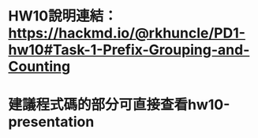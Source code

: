 # HW10說明連結：https://hackmd.io/@rkhuncle/PD1-hw10#Task-1-Prefix-Grouping-and-Counting
# 建議程式碼的部分可直接查看hw10-presentation